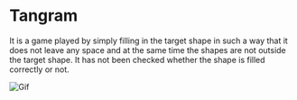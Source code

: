 # Tangram

It is a game played by simply filling in the target shape in such a way that it does not leave any space and at the same time the shapes are not outside the target shape. It has not been checked whether the shape is filled correctly or not.

![Gif](https://github.com/aliyildizoz/Tangram/blob/master/Gif/Untitled%20Project.gif?raw=true)
